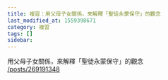 ```yaml
---
title: 複習：用父母子女關係，來解釋「聖徒永蒙保守」的觀念
last_modified_at: 1559398671
category: 複習
tags: []
sidebar: 
---
```


<p>用父母子女關係，來解釋「聖徒永蒙保守」的觀念<br/>
<a href="/posts/269191348" target="_blank">/posts/269191348</a></p>
<p> </p>

